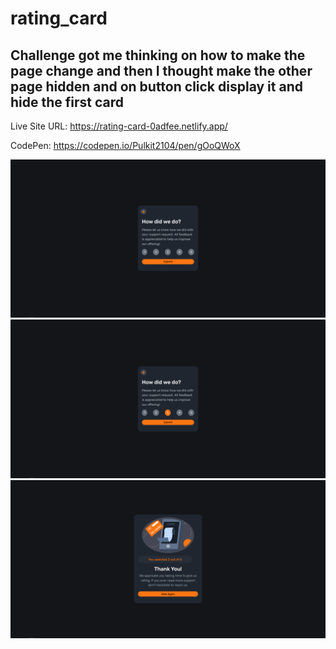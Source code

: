 # rating_card

## Challenge got me thinking on how to make the page change and then I thought make the other page hidden and on button click display it and hide the first card

Live Site URL: https://rating-card-0adfee.netlify.app/

CodePen: https://codepen.io/Pulkit2104/pen/gOoQWoX

![](images/Screenshot%202022-04-16%20124909.png)
![](images/Screenshot%202022-04-16%20124933.png)
![](images/Screenshot%202022-04-16%20124943.png)
